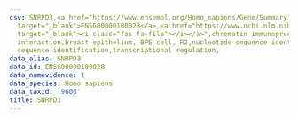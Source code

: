 ```yaml
---
csv: SNRPD3,<a href="https://www.ensembl.org/Homo_sapiens/Gene/Summary?db=core;g=ENSG00000100028"
  target="_blank">ENSG00000100028</a>,<a href="https://www.ncbi.nlm.nih.gov/pubmed/22863008"
  target="_blank"><i class="fas fa-file"></i></a>",chromatin immunoprecipitation assay,direct
  interaction,breast epithelium, BPE cell, R2,nucleotide sequence identification,nucleotide
  sequence identification,transcriptional regulation,
data_alias: SNRPD3
data_id: ENSG00000100028
data_numevidence: 1
data_species: Homo sapiens
data_taxid: '9606'
title: SNRPD3
---
```

